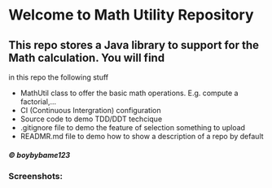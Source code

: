 # Welcome to Math Utility Repository

## This repo stores a Java library to support for the Math calculation. You will find
in this repo the following stuff

* MathUtil class to offer the basic math operations. E.g. compute a factorial,...
* CI (Continuous Intergration) configuration
* Source code to demo TDD/DDT techcique
* .gitignore file to demo the feature  of selection something to upload
* READMR.md file to demo how to show a description of a repo by default

##### © boybybame123

### Screenshots:
